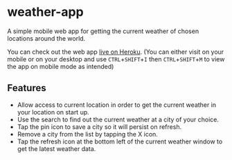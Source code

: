 # weather-app
A simple mobile web app for getting the current weather of chosen locations around the world.

You can check out the web app [live on Heroku](https://how-is-the-weather.herokuapp.com/). (You can either visit on your mobile or on your desktop and use `CTRL`+`SHIFT`+`I` then `CTRL`+`SHIFT`+`M` to view the app on mobile mode as intended)

## Features
- Allow access to current location in order to get the current weather in your location on start up.
- Use the search to find out the current weather at a city of your choice.
- Tap the pin icon to save a city so it will persist on refresh.
- Remove a city from the list by tapping the X icon.
- Tap the refresh icon at the bottom left of the current weather window to get the latest weather data.
